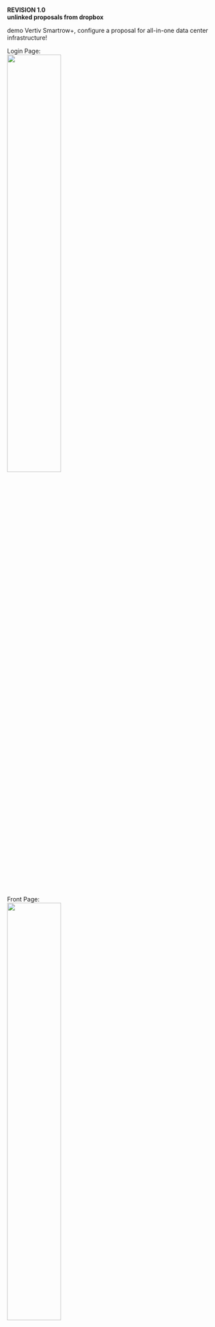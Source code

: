 **REVISION 1.0** <br>
**unlinked proposals from dropbox**

demo Vertiv Smartrow+, configure a proposal for all-in-one data center infrastructure!

Login Page:<br>
<img src="https://res.cloudinary.com/dvmad09wh/image/upload/v1575785818/login_page_riv0qe.jpg" width="50%" height="50%" >

Front Page:<br>
<img src="https://res.cloudinary.com/dvmad09wh/image/upload/v1575785814/Front_page_gpmbey.jpg" width="50%" height="50%" >

Configuration page:<br>
<img src="https://res.cloudinary.com/dvmad09wh/image/upload/v1575785819/configuration_page_szvfsi.jpg" width="50%" height="50%" >

Result Page:<br>
<img src="https://res.cloudinary.com/dvmad09wh/image/upload/v1575785819/result_page_wzfubn.jpg" width="50%" height="50%" >
